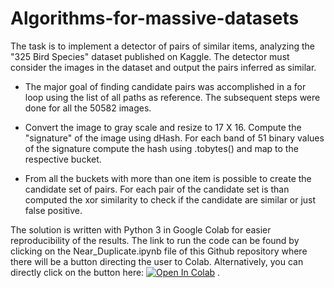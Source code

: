 # Algorithms-for-massive-datasets
The task is to implement a detector of pairs of similar items, analyzing the "325 Bird Species" dataset published on Kaggle. The detector must consider the images in the dataset and output the pairs inferred as similar.

- The major goal of finding candidate pairs was accomplished in a for loop using the list of all paths as reference. The subsequent steps were done for all the 50582 images. 

- Convert the image to gray scale and resize to 17 X 16. Compute the "signature" of the image using dHash. For each band of 51 binary values of the signature compute the hash using .tobytes() and map to the respective bucket.

- From all the buckets with more than one item is possible to create the candidate set of pairs. For each pair of the candidate set is than computed the xor similarity to check if the candidate are similar or just false positive. 

The solution is written with Python 3 in Google Colab for easier reproducibility of the results. The link to run the code can be found by clicking on the Near_Duplicate.ipynb file of this Github repository where there will be a button directing the user to Colab. Alternatively, you can directly click on the button here: [![Open In Colab](https://colab.research.google.com/assets/colab-badge.svg)](https://colab.research.google.com/github/marco-deltreppo/Algorithms-for-massive-datasets/blob/main/Near_duplicate.ipynb)
.
